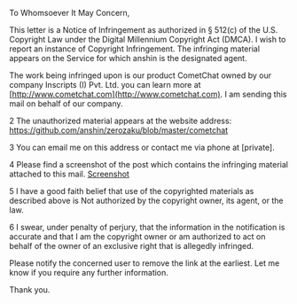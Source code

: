 To Whomsoever It May Concern,

This letter is a Notice of Infringement as authorized in § 512(c) of the U.S. Copyright Law under the Digital Millennium Copyright Act (DMCA). I wish to report an instance of Copyright Infringement. The infringing material appears on the Service for which anshin is the designated agent.

The work being infringed upon is our product CometChat owned by our company Inscripts (I) Pvt. Ltd. you can learn more at [http://www.cometchat.com](http://www.cometchat.com). I am sending this mail on behalf of our company.

2 The unauthorized material appears at the website address:
https://github.com/anshin/zerozaku/blob/master/cometchat

3 You can email me on this address or contact me via phone at [private].

4 Please find a screenshot of the post which contains the infringing material attached to this mail. [Screenshot](https://f.cloud.github.com/assets/3224784/59871/08793c10-5be8-11e2-9584-e09abfc2499d.png)

5 I have a good faith belief that use of the copyrighted materials as described above is Not authorized by the copyright owner, its agent, or the law.

6 I swear, under penalty of perjury, that the information in the notification is accurate and that I am the copyright owner or am authorized to act on behalf of the owner of an exclusive right that is allegedly infringed.

Please notify the concerned user to remove the link at the earliest. Let me know if you require any further information.

Thank you.
